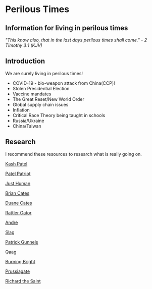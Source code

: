# Perilous Times

## Information for living in perilous times

*"This know also, that in the last days perilous times shall come." - 2 Timothy 3:1 (KJV)*

## Introduction

We are surely living in perilous times!

- COVID-19 - bio-weapon attack from China(CCP)!
- Stolen Presidential Election
- Vaccine mandates
- The Great Reset/New World Order
- Global supply chain issues
- Inflation
- Critical Race Theory being taught in schools
- Russia/Ukraine
- China/Taiwan

## Research

I recommend these resources to research what is really going on.

[Kash Patel](https://fightwithkash.com/)

[Patel Patriot](https://www.devolution.link)

[Just Human](https://linktr.ee/just_human)

[Brian Cates](https://riseofthenewmedia.com)

[Duane Cates](https://freeatlantis.com/@DuaneCates)

[Rattler Gator](https://jbwhiterattlergator.substack.com)

[Andre](https://freeatlantis.com/@Andre)

[Slag](https://freeatlantis.com/@SLAG)

[Patrick Gunnels](https://www.twitch.tv/pgunnels)

[Qaag](https://qagg.news/)

[Burning Bright](https://burningbright.substack.com)

[Prussiagate](https://prussiagate.substack.com)

[Richard the Saint](https://truthsocial.com/@RichardTheSaint)


